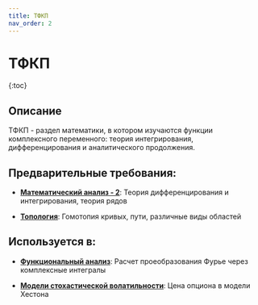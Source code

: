 ```yaml
---
title: ТФКП
nav_order: 2
---
```


# ТФКП


{:toc}

## Описание 
ТФКП - раздел математики, в котором изучаются функции комплексного переменного: 
теория интегрирования, дифференцирования и аналитического продолжения.


## Предварительные требования:

- **[Математический анализ - 2](calculus_ii.md)**: Теория дифференцирования и интегрирования, теория рядов


- **[Топология](topology.md)**: Гомотопия кривых, пути, различные виды областей



## Используется в:

- **[Функциональный анализ](functional_analysis.md)**: Расчет проеобразования Фурье через комплексные интегралы


- **[Модели стохастической волатильности](lsv.md)**: Цена опциона в модели Хестона 

